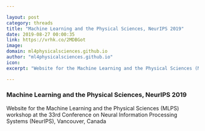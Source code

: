 ```yaml
---

layout: post
category: threads
title: "Machine Learning and the Physical Sciences, NeurIPS 2019"
date: 2019-08-27 00:00:35
link: https://vrhk.co/2MDBGot
image: 
domain: ml4physicalsciences.github.io
author: "ml4physicalsciences.github.io"
icon: 
excerpt: "Website for the Machine Learning and the Physical Sciences (MLPS) workshop at the 33rd Conference on Neural Information Processing Systems (NeurIPS), Vancouver, Canada"

---
```


### Machine Learning and the Physical Sciences, NeurIPS 2019

Website for the Machine Learning and the Physical Sciences (MLPS) workshop at the 33rd Conference on Neural Information Processing Systems (NeurIPS), Vancouver, Canada